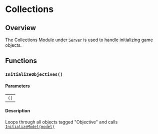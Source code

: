 # Collections

## Overview
The Collections Module under [``Server``](index.md) is used to handle initializing game objects.

## Functions
### `InitializeObjectives()`

#### Parameters 
| |
|-|
| ``()`` |

#### Description
Loops through all objects tagged "Objective" and calls [``InitializeModel(model)``](Objectives/ObjectiveUtil.md)
